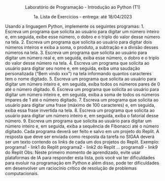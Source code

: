 <p align="center">Laboratório de Programação - Introdução ao Python (T1)</p>
<p align="center">1a. Lista de Exercícios - entrega: até 18/04/2023</p>
Usando a linguagem Python, implemente os seguintes programas:
1. Escreva um programa que solicita ao usuário para digitar um número inteiro e, em 
seguida, exibe esse número, o dobro e o triplo do valor desse número na tela.
2. Escreva um programa que solicita ao usuário para digitar dois números inteiros e exiba 
a soma, o produto, a subtração e a divisão desses números na tela.
3. Escreva um programa que solicita ao usuário para digitar um número real e, em 
seguida, exiba esse número, o dobro e o triplo do valor desse número na tela.
4. Escreva um programa que solicita ao usuário para digitar seu nome e, em seguida, 
exiba uma saudação personalizada (“Bem vindo xxx") na tela informando quantos 
caracteres tem o nome digitado.
5. Escreva um programa que solicita ao usuário para digitar um número inteiro e, em 
seguida, exiba todos os números pares de 0 até o número digitado.
6. Escreva um programa que solicita ao usuário para digitar um número inteiro e, em 
seguida, exiba a soma de todos os números ímpares de 1 até o número digitado.
7. Escreva um programa que solicita ao usuário para digitar uma frase (máximo de 100 
caracteres) e, em seguida, exiba essa frase invertida na tela.
8. Escreva um programa que solicita ao usuário para digitar um número inteiro e, em 
seguida, exiba o fatorial desse número.
9. Escreva um programa que solicita ao usuário para digitar um número inteiro e, em 
seguida, exiba a sequência de Fibonacci até o número digitado.
Cada programa deverá ser feito e salvo em um projeto do Replit. 
A resposta que deve ser enviada como resposta da tarefa no SIGAA deverá ser um texto 
contendo os links de cada um dos projetos do Replit. 
Exemplo: 
programa1 - link1 do Replit
programa2 - link2 do Replit
…
programa9 - link9 do Replit
Obs: Neste primeiro momento de aprendizado, evite usar plataformas de IA para 
responder esta lista, pois você vai ter dificuldades para evoluir na programação em 
Python e além disso, pode ter dificuldades em desenvolver um raciocínio crítico de 
resolução de problemas computacionais.
